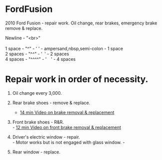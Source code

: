 # FordFusion
2010 Ford Fusion - repair work. Oil change, rear brakes, emergency brake remove &amp; replace.

Newline - "&lt;br&gt;"<br>
<br>
1 space  - "^"    - '&nbsp;' - ampersand,nbsp,semi-colon - 1 space<br>
2 spaces - "^^"   - '&ensp;' - 2 spaces<br>
4 spaces - "^^^^" - '&emsp;' - 4 spaces<br>

# Repair work in order of necessity.
  1. Oil change every 3,000.<br>

  2. Rear brake shoes - remove & replace.<br>
     - [14 min Video on brake removal & replacement](https://www.youtube.com/watch?v=cikKzEFv_fs)
  3. Front brake shoes - R&R.<br>
    - [12 min Video on front brake removal & replacement](https://www.youtube.com/watch?v=qrnqmVq10cw)
  4. Driver's electric window - repair.<br>
    - Motor works but is not engaged with glass window.
    - 
  5. Rear window - replace.<br>

